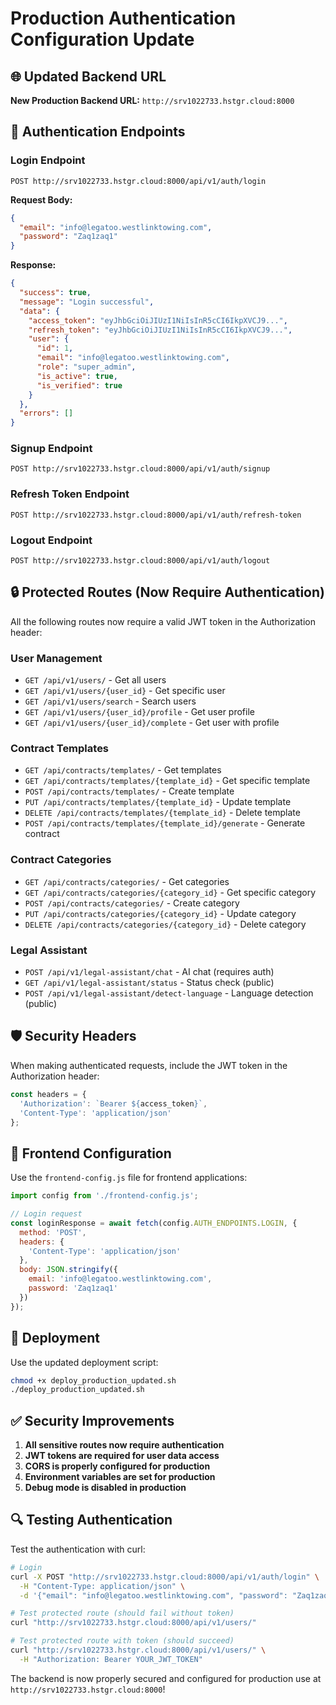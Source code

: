 # Production Authentication Configuration Update

## 🌐 Updated Backend URL
**New Production Backend URL:** `http://srv1022733.hstgr.cloud:8000`

## 🔐 Authentication Endpoints

### Login Endpoint
```
POST http://srv1022733.hstgr.cloud:8000/api/v1/auth/login
```

**Request Body:**
```json
{
  "email": "info@legatoo.westlinktowing.com",
  "password": "Zaq1zaq1"
}
```

**Response:**
```json
{
  "success": true,
  "message": "Login successful",
  "data": {
    "access_token": "eyJhbGciOiJIUzI1NiIsInR5cCI6IkpXVCJ9...",
    "refresh_token": "eyJhbGciOiJIUzI1NiIsInR5cCI6IkpXVCJ9...",
    "user": {
      "id": 1,
      "email": "info@legatoo.westlinktowing.com",
      "role": "super_admin",
      "is_active": true,
      "is_verified": true
    }
  },
  "errors": []
}
```

### Signup Endpoint
```
POST http://srv1022733.hstgr.cloud:8000/api/v1/auth/signup
```

### Refresh Token Endpoint
```
POST http://srv1022733.hstgr.cloud:8000/api/v1/auth/refresh-token
```

### Logout Endpoint
```
POST http://srv1022733.hstgr.cloud:8000/api/v1/auth/logout
```

## 🔒 Protected Routes (Now Require Authentication)

All the following routes now require a valid JWT token in the Authorization header:

### User Management
- `GET /api/v1/users/` - Get all users
- `GET /api/v1/users/{user_id}` - Get specific user
- `GET /api/v1/users/search` - Search users
- `GET /api/v1/users/{user_id}/profile` - Get user profile
- `GET /api/v1/users/{user_id}/complete` - Get user with profile

### Contract Templates
- `GET /api/contracts/templates/` - Get templates
- `GET /api/contracts/templates/{template_id}` - Get specific template
- `POST /api/contracts/templates/` - Create template
- `PUT /api/contracts/templates/{template_id}` - Update template
- `DELETE /api/contracts/templates/{template_id}` - Delete template
- `POST /api/contracts/templates/{template_id}/generate` - Generate contract

### Contract Categories
- `GET /api/contracts/categories/` - Get categories
- `GET /api/contracts/categories/{category_id}` - Get specific category
- `POST /api/contracts/categories/` - Create category
- `PUT /api/contracts/categories/{category_id}` - Update category
- `DELETE /api/contracts/categories/{category_id}` - Delete category

### Legal Assistant
- `POST /api/v1/legal-assistant/chat` - AI chat (requires auth)
- `GET /api/v1/legal-assistant/status` - Status check (public)
- `POST /api/v1/legal-assistant/detect-language` - Language detection (public)

## 🛡️ Security Headers

When making authenticated requests, include the JWT token in the Authorization header:

```javascript
const headers = {
  'Authorization': `Bearer ${access_token}`,
  'Content-Type': 'application/json'
};
```

## 📱 Frontend Configuration

Use the `frontend-config.js` file for frontend applications:

```javascript
import config from './frontend-config.js';

// Login request
const loginResponse = await fetch(config.AUTH_ENDPOINTS.LOGIN, {
  method: 'POST',
  headers: {
    'Content-Type': 'application/json'
  },
  body: JSON.stringify({
    email: 'info@legatoo.westlinktowing.com',
    password: 'Zaq1zaq1'
  })
});
```

## 🚀 Deployment

Use the updated deployment script:

```bash
chmod +x deploy_production_updated.sh
./deploy_production_updated.sh
```

## ✅ Security Improvements

1. **All sensitive routes now require authentication**
2. **JWT tokens are required for user data access**
3. **CORS is properly configured for production**
4. **Environment variables are set for production**
5. **Debug mode is disabled in production**

## 🔍 Testing Authentication

Test the authentication with curl:

```bash
# Login
curl -X POST "http://srv1022733.hstgr.cloud:8000/api/v1/auth/login" \
  -H "Content-Type: application/json" \
  -d '{"email": "info@legatoo.westlinktowing.com", "password": "Zaq1zaq1"}'

# Test protected route (should fail without token)
curl "http://srv1022733.hstgr.cloud:8000/api/v1/users/"

# Test protected route with token (should succeed)
curl "http://srv1022733.hstgr.cloud:8000/api/v1/users/" \
  -H "Authorization: Bearer YOUR_JWT_TOKEN"
```

The backend is now properly secured and configured for production use at `http://srv1022733.hstgr.cloud:8000`!
